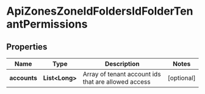 

# ApiZonesZoneIdFoldersIdFolderTenantPermissions

## Properties

Name | Type | Description | Notes
------------ | ------------- | ------------- | -------------
**accounts** | **List&lt;Long&gt;** | Array of tenant account ids that are allowed access |  [optional]



